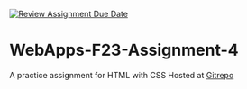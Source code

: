 [![Review Assignment Due Date](https://classroom.github.com/assets/deadline-readme-button-24ddc0f5d75046c5622901739e7c5dd533143b0c8e959d652212380cedb1ea36.svg)](https://classroom.github.com/a/4tKarLeg)
# WebApps-F23-Assignment-4
A practice assignment for HTML with CSS
Hosted at [ Gitrepo](https://44-563-webapps-f23.github.io/44563-webapps-f23-assignment4-Chiranjeevi6/playpart.html)